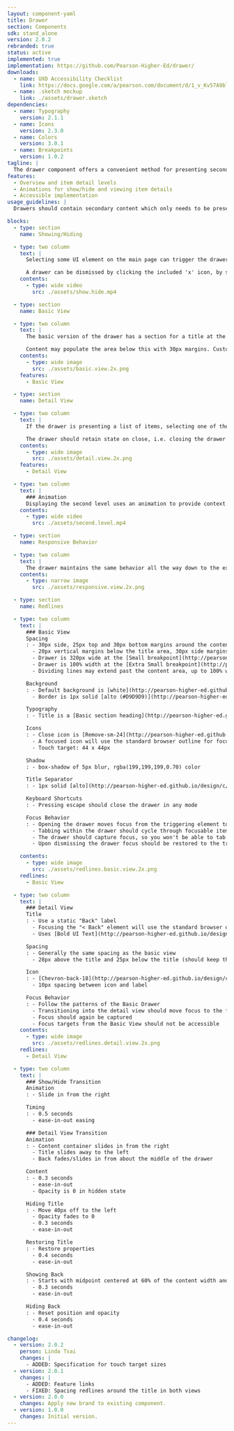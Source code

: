 ```yaml
---
layout: component-yaml
title: Drawer
section: Components
sdk: stand_alone
version: 2.0.2
rebranded: true
status: active
implemented: true
implementation: https://github.com/Pearson-Higher-Ed/drawer/
downloads:
  - name: UXD Accessibility Checklist
    link: https://docs.google.com/a/pearson.com/document/d/1_v_Kv57A9blAQ1K7qEThcizcLAygdD1B_nl2LJ5TzqA/edit?usp=sharing
  - name: .sketch mockup
    link: ./assets/drawer.sketch
dependencies:
  - name: Typography
    version: 2.1.1
  - name: Icons
    version: 2.3.0
  - name: Colors
    version: 3.0.1
  - name: Breakpoints
    version: 1.0.2
tagline: |
  The drawer component offers a convenient method for presenting secondary information which doesn't need to be immediately visible.
features:
  - Overview and item detail levels
  - Animations for show/hide and viewing item details
  - Accessible implementation
usage_guidelines: |
  Drawers should contain secondary content which only needs to be presented when specifically requested by the user, such as help information.

blocks:
  - type: section
    name: Showing/Hiding

  - type: two column
    text: |
      Selecting some UI element on the main page can trigger the drawer to slide in from the right, for example clicking 'Help' in the header.

      A drawer can be dismissed by clicking the included 'x' icon, by selecting the trigger element again, or by hitting the escape key.
    contents:
      - type: wide video
        src: ./assets/show.hide.mp4

  - type: section
    name: Basic View

  - type: two column
    text: |
      The basic version of the drawer has a section for a title at the top and a built in close 'x' icon.

      Content may populate the area below this with 30px margins. Custom background colors and dividing lines may extend to 100% width.
    contents:
      - type: wide image
        src: ./assets/basic.view.2x.png
    features:
      - Basic View

  - type: section
    name: Detail View

  - type: two column
    text: |
      If the drawer is presenting a list of items, selecting one of them should transition the drawer to the detail view. This adds a back label and icon for returning to the originating view.

      The drawer should retain state on close, i.e. closing the drawer on a detail view and then reopening the same drawer will return the user to that detail view.
    contents:
      - type: wide image
        src: ./assets/detail.view.2x.png
    features:
      - Detail View

  - type: two column
    text: |
      ### Animation
      Displaying the second level uses an animation to provide context.
    contents:
      - type: wide video
        src: ./assets/second.level.mp4

  - type: section
    name: Responsive Behavior

  - type: two column
    text: |
      The drawer maintains the same behavior all the way down to the extra small breakpoint, at which point it begins taking up 100% of the viewport width.
    contents:
      - type: narrow image
        src: ./assets/responsive.view.2x.png

  - type: section
    name: Redlines

  - type: two column
    text: |
      ### Basic View
      Spacing
      : - 30px side, 25px top and 30px bottom margins around the content area
        - 20px vertical margins below the title area, 30px side margins, 25px top margin
        - Drawer is 320px wide at the [Small breakpoint](http://pearson-higher-ed.github.io/design/c/breakpoints/v1.0.2/#breakpoints--small) and wider
        - Drawer is 100% width at the [Extra Small breakpoint](http://pearson-higher-ed.github.io/design/c/breakpoints/v1.0.2/#breakpoints--extra-small)
        - Dividing lines may extend past the content area, up to 100% width

      Background
      : - Default background is [white](http://pearson-higher-ed.github.io/design/c/colors/v3.0.1/#colors--white), may customized to an accessible color and extend to 100% width.
        - Border is 1px solid [alto (#D9D9D9)](http://pearson-higher-ed.github.io/design/c/colors/v3.0.1/#colors--alto)

      Typography
      : - Title is a [Basic section heading](http://pearson-higher-ed.github.io/design/c/typography/v2.1.1/#typography--basic-section-ui-heading)

      Icons
      : - Close icon is [Remove-sm-24](http://pearson-higher-ed.github.io/design/c/icons/v2.3.0-beta.2/#icons--remove-sm)
        - A focused icon will use the standard browser outline for focus
        - Touch target: 44 x 44px

      Shadow
      : - box-shadow of 5px blur, rgba(199,199,199,0.70) color

      Title Separator
      : - 1px solid [alto](http://pearson-higher-ed.github.io/design/c/colors/v3.0.1/#colors--alto)

      Keyboard Shortcuts
      : - Pressing escape should close the drawer in any mode

      Focus Behavior
      : - Opening the drawer moves focus from the triggering element to the first focusable item within the drawer (typically the Close icon).
        - Tabbing within the drawer should cycle through focusable items like normal
        - The drawer should capture focus, so you won't be able to tab out of the drawer
        - Upon dismissing the drawer focus should be restored to the triggering element

    contents:
      - type: wide image
        src: ./assets/redlines.basic.view.2x.png
    redlines:
      - Basic View

  - type: two column
    text: |
      ### Detail View
      Title
      : - Use a static "Back" label
        - Focusing the "< Back" element will use the standard browser outline for focus
        - Uses [Bold UI Text](http://pearson-higher-ed.github.io/design/c/typography/v2.1.1/#typography--bold-ui-text) in [Charcoal](http://pearson-higher-ed.github.io/design/c/colors/v3.0.1/#colors--charcoal)

      Spacing
      : - Generally the same spacing as the basic view
        - 28px above the title and 25px below the title (should keep the close icon in the same place)

      Icon
      : - [Chevron-back-18](http://pearson-higher-ed.github.io/design/c/icons/v2.3.0-beta.2/#icons--chevron-back) icon
        - 10px spacing between icon and label

      Focus Behavior
      : - Follow the patterns of the Basic Drawer
        - Transitioning into the detail view should move focus to the first focusable element of the view (typically the back button)
        - Focus should again be captured
        - Focus targets from the Basic View should not be accessible
    contents:
      - type: wide image
        src: ./assets/redlines.detail.view.2x.png
    redlines:
      - Detail View

  - type: two column
    text: |
      ### Show/Hide Transition
      Animation
      : - Slide in from the right

      Timing
      : - 0.5 seconds
        - ease-in-out easing

      ### Detail View Transition
      Animation
      : - Content container slides in from the right
        - Title slides away to the left
        - Back fades/slides in from about the middle of the drawer

      Content
      : - 0.3 seconds
        - ease-in-out
        - Opacity is 0 in hidden state

      Hiding Title
      : - Move 40px off to the left
        - Opacity fades to 0
        - 0.3 seconds
        - ease-in-out

      Restoring Title
      : - Restore properties
        - 0.4 seconds
        - ease-in-out

      Showing Back
      : - Starts with midpoint centered at 60% of the content width and opacity of 0
        - 0.3 seconds
        - ease-in-out

      Hiding Back
      : - Reset position and opacity
        - 0.4 seconds
        - ease-in-out

changelog:
  - version: 2.0.2
    person: Linda Tsai
    changes: |
      - ADDED: Specification for touch target sizes
  - version: 2.0.1
    changes: |
      - ADDED: Feature links
      - FIXED: Spacing redlines around the title in both views
  - version: 2.0.0
    changes: Apply new brand to existing component.
  - version: 1.0.0
    changes: Initial version.
---
```

